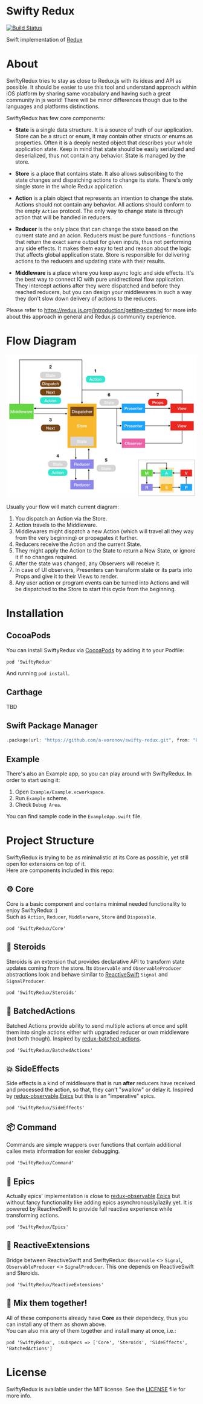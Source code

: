 # Swifty Redux 
[![Build Status](https://travis-ci.com/a-voronov/swifty-redux.svg?branch=master)](https://travis-ci.com/a-voronov/swifty-redux)

Swift implementation of [Redux](https://redux.js.org)

# About

SwiftyRedux tries to stay as close to Redux.js with its ideas and API as possible. 
It should be easier to use this tool and understand approach within iOS platform by sharing same vocabulary and having such a great community in js world! There will be minor differences though due to the languages and platforms distinctions.

SwiftyRedux has few core components:

* **State** is a single data structure. It is a source of truth of our application. Store can be a struct or enum, it may contain other structs or enums as properties. Often it is a deeply nested object that describes your whole application state. Keep in mind that state should be easily serialized and deserialized, thus not contain any behavior. State is managed by the store.

* **Store** is a place that contains state. It also allows subscribing to the state changes and dispatching actions to change its state. There's only single store in the whole Redux application.

* **Action** is a plain object that represents an intention to change the state. Actions should not contain any behavior. All actions should conform to the empty `Action` protocol. The only way to change state is through action that will be handled in reducers.

* **Reducer** is the only place that can change the state based on the current state and an acion. Reducers must be pure functions - functions that return the exact same output for given inputs, thus not performing any side effects. It makes them easy to test and reason about the logic that affects global application state. Store is responsible for delivering actions to the reducers and updating state with their results.

* **Middleware** is a place where you keep async logic and side effects. It's the best way to connect IO with pure unidirectional flow application. They intercept actions after they were dispatched and before they reached reducers, but you can design your middlewares in such a way they don't slow down delivery of actions to the reducers.

Please refer to https://redux.js.org/introduction/getting-started for more info about this approach in general and Redux.js community experience.

# Flow Diagram

![redux](redux.jpg)

Usually your flow will match current diagram:

 1. You dispatch an Action via the Store.
 1. Action travels to the Middleware.
 1. Middlewares might dispatch a new Action (which will travel all they way from the very beginning) or propagates it further.
 1. Reducers receive the Action and the current State.
 1. They might apply the Action to the State to return a New State, or ignore it if no changes required.
 1. After the state was changed, any Observers will receive it.
 1. In case of UI observers, Presenters can transform state or its parts into Props and give it to their Views to render.
 1. Any user action or program events can be turned into Actions and will be dispatched to the Store to start this cycle from the beginning.

# Installation

## CocoaPods

You can install SwiftyRedux via [CocoaPods](https://cocoapods.org) by adding it to your Podfile:
```
pod 'SwiftyRedux'
```
And running `pod install`.

## Carthage

TBD

## Swift Package Manager

```swift
.package(url: "https://github.com/a-voronov/swifty-redux.git", from: "0.4.0")
```

## Example

There's also an Example app, so you can play around with SwiftyRedux. In order to start using it:

 1. Open `Example/Example.xcworkspace`.
 1. Run `Example` scheme.
 1. Check `Debug Area`.

You can find sample code in the `ExampleApp.swift` file.

# Project Structure

SwiftyRedux is trying to be as minimalistic at its Core as possible, yet still open for extensions on top of it.    
Here are components included in this repo:

## ⚙️ Core 
Core is a basic component and contains minimal needed functionality to enjoy SwiftyRedux :)    
Such as `Action`, `Reducer`, `Middlerware`, `Store` and `Disposable`.
```
pod 'SwiftyRedux/Core'
```

## 💊 Steroids 
Steroids is an extension that provides declarative API to transform state updates coming from the store. Its `Observable` and `ObservableProducer` abstractions look and behave similar to [ReactiveSwift](https://github.com/ReactiveCocoa/ReactiveSwift) `Signal` and `SignalProducer`.    
```
pod 'SwiftyRedux/Steroids'
```

## 🚌 BatchedActions
Batched Actions provide ability to send multiple actions at once and split them into single actions either with upgraded reducer or own middleware (not both though). Inspired by [redux-batched-actions](https://github.com/tshelburne/redux-batched-actions).
```
pod 'SwiftyRedux/BatchedActions'
```

## 💥 SideEffects
Side effects is a kind of middleware that is run **after** reducers have received and processed the action, so that, they can't "swallow" or delay it. Inspired by [redux-observable](https://redux-observable.js.org).[Epics](https://redux-observable.js.org/docs/basics/Epics.html) but this is an "imperative" epics.
```
pod 'SwiftyRedux/SideEffects'
```

## 📦 Command
Commands are simple wrappers over functions that contain additional callee meta information for easier debugging.
```
pod 'SwiftyRedux/Command'
```

## 🚀 Epics
Actually epics' implementation is close to [redux-observable](https://redux-observable.js.org).[Epics](https://redux-observable.js.org/docs/basics/Epics.html) but without fancy functionality like adding epics asynchronously/lazily yet.
It is powered by ReactiveSwift to provide full reactive experience while transforming actions.
```
pod 'SwiftyRedux/Epics'
```

## 🌉 ReactiveExtensions
Bridge between ReactiveSwift and SwiftyRedux: `Observable` <> `Signal`, `ObservableProducer` <> `SignalProducer`.
This one depends on ReactiveSwift and Steroids.
```
pod 'SwiftyRedux/ReactiveExtensions'
```

## 🎨 Mix them together!

All of these components already have **Core** as their dependecy, thus you can install any of them as shown above.    
You can also mix any of them together and install many at once, i.e.:
```
pod 'SwiftyRedux', :subspecs => ['Core', 'Steroids', 'SideEffects', 'BatchedActions']
```

# License

SwiftyRedux is available under the MIT license. See the [LICENSE](LICENSE) file for more info.
